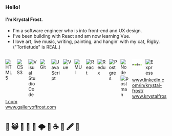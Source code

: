 ### Hello!
#### I'm Krystal Frost.

- I'm a software engineer who is into front-end and UX design.
- I've been building with React and am now learning Vue.
- I love art, live music, writing, painting, and hangin' with my cat, Rigby. ("Tortietude" is REAL.)
##
<img align="left" alt="HTML5" width="26px" src="https://cdn.jsdelivr.net/gh/devicons/devicon/icons/html5/html5-original.svg" style="padding-right:10px;" />
<img align="left" alt="CSS3" width="26px" src="https://cdn.jsdelivr.net/gh/devicons/devicon/icons/css3/css3-original.svg" style="padding-right:10px;" />
<img align="left" alt="Visual Studio Code" width="26px" src="https://cdn.jsdelivr.net/gh/devicons/devicon/icons/vscode/vscode-original.svg" style="padding-right:10px;" />
<img align="left" alt="Git" width="26px" src="https://cdn.jsdelivr.net/gh/devicons/devicon/icons/git/git-original.svg" style="padding-right:10px;" />
<img align="left" alt="JavaScript" width="26px" src="https://cdn.jsdelivr.net/gh/devicons/devicon/icons/javascript/javascript-original.svg" style="padding-right:10px;" />
<img align="left" alt="Vue" width="26px" src="https://cdn.jsdelivr.net/gh/devicons/devicon/icons/vuejs/vuejs-original.svg" style="padding-right:10px;" />
<img align="left" alt="MUI" width="26px" src="https://cdn.jsdelivr.net/gh/devicons/devicon/icons/materialui/materialui-original.svg" style="padding-right:10px;" />
<img align="left" alt="React" width="26px" src="https://cdn.jsdelivr.net/gh/devicons/devicon/icons/react/react-original.svg" style="padding-right:10px;" />
<img align="left" alt="Redux" width="26px" src="https://cdn.jsdelivr.net/gh/devicons/devicon/icons/redux/redux-original.svg" style="padding-right:10px;" />
<img align="left" alt="Postgres" width="26px" src="https://cdn.jsdelivr.net/gh/devicons/devicon/icons/postgresql/postgresql-original.svg" style="padding-right:10px;" />
<img align="left" alt="Node" width="26px" src="https://cdn.jsdelivr.net/gh/devicons/devicon/icons/npm/npm-original-wordmark.svg" style="padding-right:10px;" />
<img align="left" alt="Nodejs" width="32px" src="https://raw.githubusercontent.com/devicons/devicon/master/icons/nodejs/nodejs-original-wordmark.svg" style="padding-right:10px;" />
<img align="left" alt="Express" width="26px" src="https://cdn.jsdelivr.net/gh/devicons/devicon/icons/express/express-original.svg" style="padding-right:10px;" />
<img align="left" alt="postman" width="26px" src="https://www.vectorlogo.zone/logos/getpostman/getpostman-icon.svg" style="padding-right:10px;" />
<br/>

#

<a href="https://www.linkedin.com/in/krystal-frost/">www.linkedin.com/in/krystal-frost/</a>  
<a href="https://www.krystalfrost.com/">www.krystalfrost.com</a>  
<a href="https://www.galleryoffrost.com/">www.galleryoffrost.com</a> 

#

<h2>🖤 😺 🖖 🍁 🌛 🌩️ 🧇 ☕️ 🎨 🖋️ 🔎</h2>
